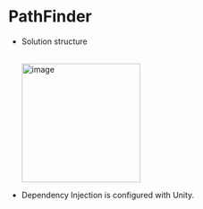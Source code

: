# PathFinder

- Solution structure

  <br>
  <img width="212" alt="image" src="https://github.com/pavitramaduranga/PathFinder/assets/4363523/b3efe26b-673d-4ac2-89cb-73f19c7fe7f5">

- Dependency Injection is configured with Unity.
  
